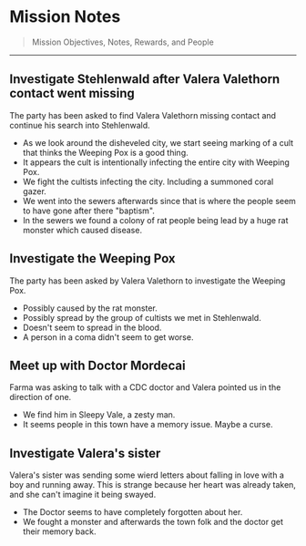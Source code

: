 # Mission Notes
> Mission Objectives, Notes, Rewards, and People

---

## Investigate Stehlenwald after Valera Valethorn contact went missing
The party has been asked to find Valera Valethorn missing contact and continue his search into Stehlenwald.
* As we look around the disheveled city, we start seeing marking of a cult that thinks the Weeping Pox is a good thing.
* It appears the cult is intentionally infecting the entire city with Weeping Pox.
* We fight the cultists infecting the city. Including a summoned coral gazer.
* We went into the sewers afterwards since that is where the people seem to have gone after there "baptism".
* In the sewers we found a colony of rat people being lead by a huge rat monster which caused disease.

## Investigate the Weeping Pox
The party has been asked by Valera Valethorn to investigate the Weeping Pox.
* Possibly caused by the rat monster.
* Possibly spread by the group of cultists we met in Stehlenwald.
* Doesn't seem to spread in the blood.
* A person in a coma didn't seem to get worse.

## Meet up with Doctor Mordecai
Farma was asking to talk with a CDC doctor and Valera pointed us in the direction of one.
* We find him in Sleepy Vale, a zesty man.
* It seems people in this town have a memory issue. Maybe a curse.

## Investigate Valera's sister
Valera's sister was sending some wierd letters about falling in love with a boy and running away. This is strange
because her heart was already taken, and she can't imagine it being swayed.
* The Doctor seems to have completely forgotten about her.
* We fought a monster and afterwards the town folk and the doctor get their memory back.
